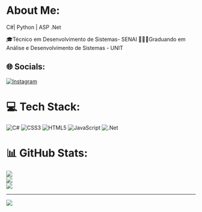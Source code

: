 #  About Me:
C#| Python | ASP .Net

🎓Técnico em Desenvolvimento de Sistemas- SENAI 
🧑🏾‍💻Graduando em Análise e Desenvolvimento de Sistemas - UNIT


## 🌐 Socials:
[![Instagram](https://img.shields.io/badge/Instagram-%23E4405F.svg?logo=Instagram&logoColor=white)](https://instagram.com/barbosa_lix) 

# 💻 Tech Stack:
![C#](https://img.shields.io/badge/c%23-%23239120.svg?style=for-the-badge&logo=csharp&logoColor=white) ![CSS3](https://img.shields.io/badge/css3-%231572B6.svg?style=for-the-badge&logo=css3&logoColor=white) ![HTML5](https://img.shields.io/badge/html5-%23E34F26.svg?style=for-the-badge&logo=html5&logoColor=white) ![JavaScript](https://img.shields.io/badge/javascript-%23323330.svg?style=for-the-badge&logo=javascript&logoColor=%23F7DF1E) ![.Net](https://img.shields.io/badge/.NET-5C2D91?style=for-the-badge&logo=.net&logoColor=white)
# 📊 GitHub Stats:
![](https://github-readme-stats.vercel.app/api?username=BarbosaDev01&theme=dark&hide_border=false&include_all_commits=false&count_private=false)<br/>
![](https://github-readme-streak-stats.herokuapp.com/?user=BarbosaDev01&theme=dark&hide_border=false)<br/>
![](https://github-readme-stats.vercel.app/api/top-langs/?username=BarbosaDev01&theme=dark&hide_border=false&include_all_commits=false&count_private=false&layout=compact)

---
[![](https://visitcount.itsvg.in/api?id=BarbosaDev01&icon=0&color=0)](https://visitcount.itsvg.in)

<!-- Proudly created with GPRM ( https://gprm.itsvg.in ) -->
